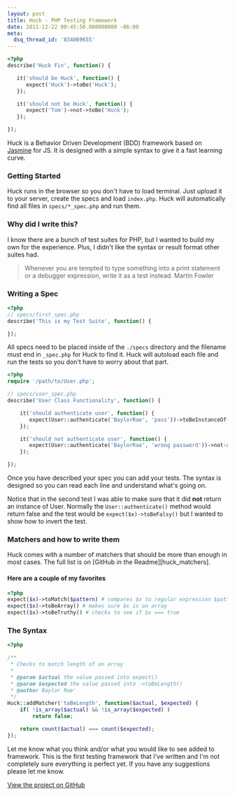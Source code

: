 ```yaml
---
layout: post
title: Huck - PHP Testing Framework
date: 2011-12-22 00:45:50.000000000 -06:00
meta:
  dsq_thread_id: '834069655'
---
```


```php
<?php
describe('Huck Fin', function() {

   it('should be Huck', function() {
      expect('Huck')->toBe('Huck'); 
   });

   it('should not be Huck', function() {
      expect('Tom')->not->toBe('Huck'); 
   });

});
```

Huck is a Behavior Driven Development (BDD) framework based on
[Jasmine][jasmine] for JS. It is designed with a simple syntax to give it a
fast learning curve.

### Getting Started

Huck runs in the browser so you don't have to load terminal. Just upload it to
your server, create the specs and load `index.php`. Huck will automatically find
all files in `specs/*_spec.php` and run them.

### Why did I write this?

I know there are a bunch of test suites for PHP, but I wanted to build my own
for the experience. Plus, I didn't like the syntax or result format other suites
had.

> Whenever you are tempted to type something into a print statement or a debugger expression, write it as a test instead.
> Martin Fowler

### Writing a Spec

```php
<?php
// specs/first_spec.php
describe('This is my Test Suite', function() {

});
```

All specs need to be placed inside of the `./specs` directory and the filename
must end in `_spec.php` for Huck to find it. Huck will autoload each file and run
the tests so you don't have to worry about that part.

```php
<?php
require '/path/to/User.php';

// specs/user_spec.php
describe('User Class Functionality', function() {

    it('should authenticate user', function() {
       expect(User::authenticate('BaylorRae', 'pass'))->toBeInstanceOf('User'); 
    });

    it('should not authenticate user', function() {
       expect(User::authenticate('BaylorRae', 'wrong password'))->not->toBeInstanceOf('User'); 
    });

});
```

Once you have described your spec you can add your tests. The syntax is designed
so you can read each line and understand what's going on.

Notice that in the second test I was able to make sure that it did **not** return an
instance of User. Normally the `User::authenticate()` method would return false
and the test would be `expect($x)->toBeFalsy()` but I wanted to show how to
invert the test.

### Matchers and how to write them

Huck comes with a number of matchers that should be more than enough in most
cases. The full list is on [GitHub in the Readme][huck_matchers].

#### Here are a couple of my favorites

```php
<?php
expect($x)->toMatch($pattern) # compares $x to regular expression $pattern
expect($x)->toBeArray() # makes sure $x is an array
expect($x)->toBeTruthy() # checks to see if $x === true
```

### The Syntax

```php
<?php

/**
 * Checks to match length of an array
 *
 * @param $actual the value passed into expect()
 * @param $expected the value passed into ->toBeLength()
 * @author Baylor Rae'
 */
Huck::addMatcher('toBeLength', function($actual, $expected) {
    if( !is_array($actual) && !is_array($expected) )
        return false;

    return count($actual) === count($expected);
});
```

Let me know what you think and/or what you would like to see added to framework.
This is the first testing framework that I've written and I'm not completely
sure everything is perfect yet. If you have any suggestions please let me know.

[View the project on GitHub][huck_php]

[jasmine]: https://github.com/pivotal/jasmine
[huck_matches]: https://github.com/BaylorRae/PHP-Huck#readme
[huck_php]: https://github.com/BaylorRae/PHP-Huck
